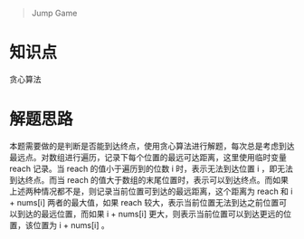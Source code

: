 > Jump Game

# 知识点
贪心算法

# 解题思路
本题需要做的是判断是否能到达终点，使用贪心算法进行解题，每次总是考虑到达最远点。对数组进行遍历，记录下每个位置的最远可达距离，这里使用临时变量 reach 记录。当 reach 的值小于遍历到的位数 i 时，表示无法到达位置 i ，即无法到达终点。而当 reach 的值大于数组的末尾位置时，表示可以到达终点。而如果上述两种情况都不是，则记录当前位置可到达的最远距离，这个距离为 reach 和 i + nums[i] 两者的最大值，如果 reach 较大，表示当前位置无法到达之前位置可以到达的最远位置，而如果 i + nums[i] 更大，则表示当前位置可以到达更远的位置，该位置为 i + nums[i] 。